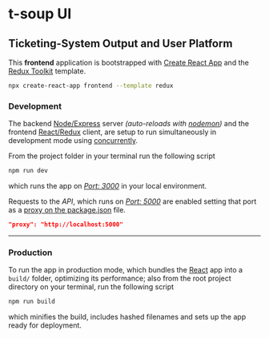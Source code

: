 # t-soup UI

## Ticketing-System Output and User Platform

This **frontend** application is bootstrapped with [Create React App](https://github.com/facebook/create-react-app) and the [Redux Toolkit](https://redux-toolkit.js.org/) template.

```sh
npx create-react-app frontend --template redux
```

### Development

The backend [Node](https://nodejs.org)[/Express](https://expressjs.com) server _(auto-reloads with [nodemon](https://nodemon.io/))_ and the frontend [React](https://reactjs.org)[/Redux](https://redux.js.org/) client, are setup to run simultaneously in development mode using [concurrently](https://www.npmjs.com/package/concurrently). 

From the project folder in your terminal run the following script

```sh
npm run dev
```

which runs the app on _[Port: 3000](http://localhost:3000)_ in your local environment. 

Requests to the _API_, which runs on _[Port: 5000](http://localhost:5000)_ are enabled setting that port as a [proxy on the package.json](https://create-react-app.dev/docs/proxying-api-requests-in-development/) file.

```json
"proxy": "http://localhost:5000"
```

---

### Production

To run the app in production mode, which bundles the [React](https://reactjs.org) app into a `build/` folder, optimizing its performance; also from the root project directory on your terminal, run the following script

```sh
npm run build
```

which minifies the build, includes hashed filenames and sets up the app ready for deployment.
